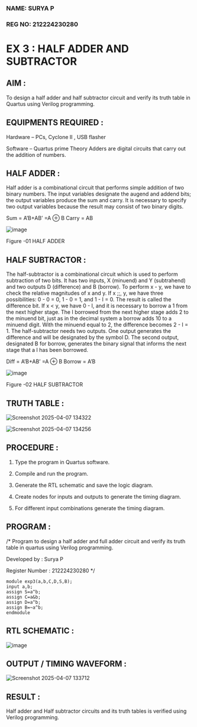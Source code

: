 ### NAME: SURYA P <br>
### REG NO: 212224230280

# EX 3 : HALF ADDER AND SUBTRACTOR

## AIM : 

To design a half adder and half subtractor circuit and verify its truth table in Quartus using Verilog programming.

## EQUIPMENTS REQUIRED :

Hardware – PCs, Cyclone II , USB flasher 

Software – Quartus prime Theory Adders are digital circuits that carry out the addition of numbers.

## HALF ADDER :

Half adder is a combinational circuit that performs simple addition of two binary numbers. The input variables designate the augend and addend bits; the output variables produce the sum and carry. It is necessary to specify two output variables because the result may consist of two binary digits.

Sum = A’B+AB’ =A ⊕ B Carry = AB

![image](https://github.com/naavaneetha/HALF_ADDER_SUBTRACTOR/assets/154305477/bd4a0b2c-cdbc-4184-ab08-81578f121e1f)

Figure -01 HALF ADDER

## HALF SUBTRACTOR :

The half-subtractor is a combinational circuit which is used to perform subtraction of two bits. It has two inputs, X (minuend) and Y (subtrahend) and two outputs D (difference) and B (borrow). To perform x - y, we have to check the relative magnitudes of x and y. If x ;;, y, we have three possibilities: 0 - 0 = 0, 1 - 0 = 1, and 1 - I = 0. The result is called the difference bit. If x < y, we have 0 - I, and it is necessary to borrow a 1 from the next higher stage. The I borrowed from the next higher stage adds 2 to the minuend bit, just as in the decimal system a borrow adds 10 to a minuend digit. With the minuend equal to 2, the difference becomes 2 - I = 1. The half-subtractor needs two outputs. One output generates the difference and will be designated by the symbol D. The second output, designated B for borrow, generates the binary signal that informs the next stage that a I has been borrowed. 

Diff = A’B+AB’ =A ⊕ B
Borrow = A’B

 ![image](https://github.com/naavaneetha/HALF_ADDER_SUBTRACTOR/assets/154305477/d76b099c-513f-4e7c-843a-e2fd028a531a)

Figure -02 HALF SUBTRACTOR

## TRUTH TABLE : 

![Screenshot 2025-04-07 134322](https://github.com/user-attachments/assets/30766049-961a-4226-82fb-b56333e06775)

![Screenshot 2025-04-07 134256](https://github.com/user-attachments/assets/6206bb78-6d6b-448e-8a50-f8e991a3e49f)


## PROCEDURE : 

1.	Type the program in Quartus software.

2.	Compile and run the program.

3.	Generate the RTL schematic and save the logic diagram.

4.	Create nodes for inputs and outputs to generate the timing diagram.

5.	For different input combinations generate the timing diagram.

## PROGRAM :

/* Program to design a half adder and full adder circuit and verify its truth table in quartus using Verilog programming.

Developed by : Surya P 

Register Number : 212224230280 */

```
module exp3(a,b,C,D,S,B);
input a,b;
assign S=a^b;
assign C=a&b;
assign D=a^b;
assign B=~a^b;
endmodule
```


## RTL SCHEMATIC : 

![image](https://github.com/user-attachments/assets/d73515c2-c84f-4734-96bd-da03861d7771)


## OUTPUT / TIMING WAVEFORM :

![Screenshot 2025-04-07 133712](https://github.com/user-attachments/assets/4a49afcb-f466-4d76-b0ac-35d14fb02cdd)

## RESULT : 

Half adder and Half subtractor circuits and its truth tables is verified using Verilog programming.
